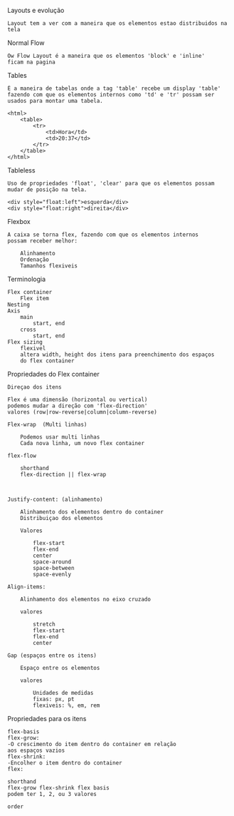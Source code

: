 Layouts e evolução

    Layout tem a ver com a maneira que os elementos estao distribuidos na tela

Normal Flow 

    Ow Flow Layout é a maneira que os elementos 'block' e 'inline'
    ficam na pagina    

Tables

    É a maneira de tabelas onde a tag 'table' recebe um display 'table'
    fazendo com que os elementos internos como 'td' e 'tr' possam ser 
    usados para montar uma tabela. 

    <html>
        <table>
            <tr>
                <td>Hora</td>
                <td>20:37</td>
            </tr>
        </table>
    </html> 

Tableless

    Uso de propriedades 'float', 'clear' para que os elementos possam
    mudar de posição na tela.

    <div style="float:left">esquerda</div>
    <div style="float:right">direita</div>

Flexbox

    A caixa se torna flex, fazendo com que os elementos internos
    possam receber melhor:

        Alinhamento
        Ordenação
        Tamanhos flexiveis

Terminologia

    Flex container
        Flex item
    Nesting
    Axis
        main
            start, end
        cross
            start, end  
    Flex sizing
        flexivel
        altera width, height dos itens para preenchimento dos espaços
        do flex container

Propriedades do Flex container

    Direçao dos itens

    Flex é uma dimensão (horizontal ou vertical)
    podemos mudar a direção com 'flex-direction'
    valores (row|row-reverse|column|column-reverse)

    Flex-wrap  (Multi linhas)

        Podemos usar multi linhas
        Cada nova linha, um novo flex container

    flex-flow

        shorthand
        flex-direction || flex-wrap

    

    Justify-content: (alinhamento)

        Alinhamento dos elementos dentro do container
        Distribuiçao dos elementos

        Valores

            flex-start
            flex-end
            center
            space-around
            space-between
            space-evenly
    
    Align-items:

        Alinhamento dos elementos no eixo cruzado

        valores 

            stretch
            flex-start
            flex-end
            center

    Gap (espaços entre os itens)

        Espaço entre os elementos

        valores

            Unidades de medidas
            fixas: px, pt
            flexiveis: %, em, rem

Propriedades para os itens

    flex-basis
    flex-grow:
    -O crescimento do item dentro do container em relação
    aos espaços vazios
    flex-shrink:
    -Encolher o item dentro do container
    flex:

    shorthand
    flex-grow flex-shrink flex basis
    podem ter 1, 2, ou 3 valores

    order
